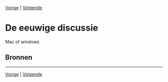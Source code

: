 [Vorige](/Artikelen/Testen_in_5_stappen_artikel.md) | [Volgende](/Artikelen/The_NPM_Hell_artikel.md)

# De eeuwige discussie

Mac of windows

## Bronnen

---

[Vorige](/Artikelen/Testen_in_5_stappen_artikel.md) | [Volgende](/Artikelen/The_NPM_Hell_artikel.md)